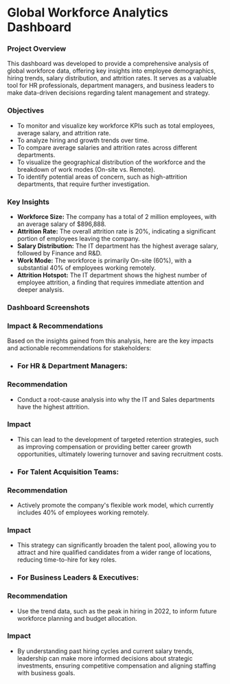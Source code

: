 
# Global Workforce Analytics Dashboard

### Project Overview
This dashboard was developed to provide a comprehensive analysis of global workforce data, offering key insights into employee demographics, hiring trends, salary distribution, and attrition rates. It serves as a valuable tool for HR professionals, department managers, and business leaders to make data-driven decisions regarding talent management and strategy.

### Objectives
- To monitor and visualize key workforce KPIs such as total employees, average salary, and attrition rate.
- To analyze hiring and growth trends over time.
- To compare average salaries and attrition rates across different departments.
- To visualize the geographical distribution of the workforce and the breakdown of work modes (On-site vs. Remote).
- To identify potential areas of concern, such as high-attrition departments, that require further investigation.

### Key Insights
- **Workforce Size:** The company has a total of 2 million employees, with an average salary of $896,888.
- **Attrition Rate:** The overall attrition rate is 20%, indicating a significant portion of employees leaving the company.
- **Salary Distribution:** The IT department has the highest average salary, followed by Finance and R&D.
- **Work Mode:** The workforce is primarily On-site (60%), with a substantial 40% of employees working remotely.
- **Attrition Hotspot:** The IT department shows the highest number of employee attrition, a finding that requires immediate attention and deeper analysis.


### Dashboard Screenshots




### Impact & Recommendations
Based on the insights gained from this analysis, here are the key impacts and actionable recommendations for stakeholders:

- ### For HR & Department Managers:
### Recommendation
- Conduct a root-cause analysis into why the IT and Sales departments have the highest attrition.
### Impact 
- This can lead to the development of targeted retention strategies, such as improving compensation or providing better career growth opportunities, ultimately lowering turnover and saving recruitment costs.

- ### For Talent Acquisition Teams:
### Recommendation
- Actively promote the company's flexible work model, which currently includes 40% of employees working remotely.
### Impact
- This strategy can significantly broaden the talent pool, allowing you to attract and hire qualified candidates from a wider range of locations, reducing time-to-hire for key roles.

- ### For Business Leaders & Executives:
### Recommendation
- Use the trend data, such as the peak in hiring in 2022, to inform future workforce planning and budget allocation.
### Impact
- By understanding past hiring cycles and current salary trends, leadership can make more informed decisions about strategic investments, ensuring competitive compensation and aligning staffing with business goals.
